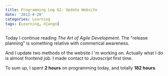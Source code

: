 ```yaml
---
title: Programming Log 62: Update Website
date: '2013-4-20'
categories: Learning
tags: [Learning, django]
---
```


Today I continue reading *The Art of Agile Development*. The "release planning" is something relative with commerical awareness.

And I update two methods of the website I 'm working on. Actually what I do is almost frontend job. I made contact to *Javascript* first time.

To sum up, I spent **2 hours** on programming today, and totally **182 hours**.